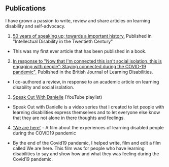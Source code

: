 ---
---
<div class="tabs-content">
    <div id= publications>
      <h2>Publications</h2>

<p> I have grown a passion to write, review and share articles on learning disability and self-advocacy.

1. [50 years of speaking up; towards a important history.](https://policy.bristoluniversitypress.co.uk/intellectual-disability-in-the-twentieth-century) Published in "Intellectual Disability in the Twentieth Century"
 + This was my first ever article that has been published in a book.
2. [In response to "Now that I'm connected this isn't social isolation, this is engaging with people”: Staying connected during the COVID-19 pandemic".](https://onlinelibrary.wiley.com/toc/14683156/0/0) Published in the British Journal of Learning Disabilities.
 + I co-authored a review, in response to an academic article on learning disability and social isolation.
3. [Speak Out With Danielle](https://youtube.com/playlist?list=PLBe28FMnUFt0ino5K_KHyVmg5m6YJ0JvW) (YouTube playlist)
 + Speak Out with Danielle is a video series that I created to let people with learning disabilities express themselves and to let everyone else know that they are not alone in there thoughts and feelings. 
4. ['We are here'](https://youtu.be/JOBI0CbcboI) - A film about the experiences of learning disabled people during the COVID19 pandemic
 + By the end of the Covid19 pandemic, I helped write, film and edit a film called We are here. This film was for people who have learning disabilities to say and show how and what they was feeling during the Covid19 pandemic. <p>
 </div>